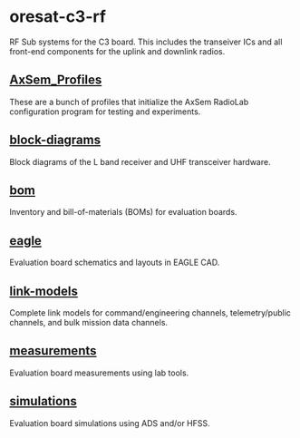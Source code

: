 # oresat-c3-rf
RF Sub systems for the C3 board.  This includes the transeiver ICs and all front-end components for the uplink and downlink radios.

## [AxSem_Profiles](AxSem_Profiles)
These are a bunch of profiles that initialize the AxSem RadioLab configuration program for testing and experiments.

## [block-diagrams](block-diagrams)
Block diagrams of the L band receiver and UHF transceiver hardware.

## [bom](bom)
Inventory and bill-of-materials (BOMs) for evaluation boards.

## [eagle](eagle)
Evaluation board schematics and layouts in EAGLE CAD.

## [link-models](link-models)
Complete link models for command/engineering channels, telemetry/public channels, and bulk mission data channels.

## [measurements](measurements)
Evaluation board measurements using lab tools.

## [simulations](simulations)
Evaluation board simulations using ADS and/or HFSS.
